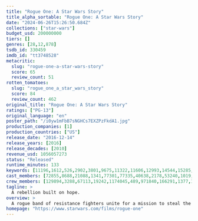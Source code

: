 ```yaml
---
title: "Rogue One: A Star Wars Story"
title_alpha_sortable: "Rogue One: A Star Wars Story"
date: "2024-06-26T15:26:50.684Z"
collections: ["star-wars"]
budget_usd: 200000000
tiers: []
genres: [28,12,878]
tsdb_id: 330459
imdb_id: "tt3748528"
metacritic:
  slug: "rogue-one-a-star-wars-story"
  score: 65
  review_count: 51
rotten_tomatoes:
  slug: "rogue_one_a_star_wars_story"
  score: 84
  review_count: 462
original_title: "Rogue One: A Star Wars Story"
ratings: ["PG-13"]
original_language: "en"
poster_path: "/i0yw1mFbB7sNGHCs7EXZPzFkdA1.jpg"
production_companies: [1]
production_countries: ["US"]
release_date: "2016-12-14"
release_years: [2016]
release_decades: [2010]
revenue_usd: 1056057273
status: "Released"
runtime_minutes: 133
keywords: [11196,1612,526,2902,3801,9675,11322,11606,12993,14544,15285,161176,162459,171051,207556]
cast_members: [72855,8688,21088,1341,77301,77335,40638,2178,53240,1019,33181,56100,139654,27632,100085,1213640,43138,57012,28477,195666,1728954,15152,1583054,6,1214513,583815,1725276,1264237,41044,1670,39661,75076,11855,114253,209370,6969,17078,11184,946696,67367,63362,52938,81663,71538,342,60279,19506,71536,15347,130081,46362,71535,127387,1097456,78047,175154,23607,571562,1193021,129894,1588173,1675328,5531]
crew_members: [129894,3288,67113,19242,1174045,489,971840,166291,1377,1401796,1102139,1051401,67810,1664405]
tagline: >
  A rebellion built on hope.
overview: >
  A rogue band of resistance fighters unite for a mission to steal the Death Star plans and bring a new hope to the galaxy.
homepage: "https://www.starwars.com/films/rogue-one"
---
```

